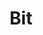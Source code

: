 ---
blog: https://blog.bitsrc.io/
codehost: https://github.com/teambit/bit
logohandle: bitdev
sort: bit
title: Bit
twitter: https://x.com/bitdev_
website: https://bit.dev/
---